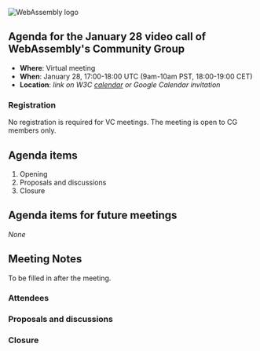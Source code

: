 ![WebAssembly logo](/images/WebAssembly.png)

## Agenda for the January 28 video call of WebAssembly's Community Group

- **Where**: Virtual meeting
- **When**: January 28, 17:00-18:00 UTC (9am-10am PST, 18:00-19:00 CET)
- **Location**: *link on W3C [calendar](https://www.w3.org/groups/cg/webassembly/calendar/) or Google Calendar invitation*

### Registration

No registration is required for VC meetings. The meeting is open to CG members only.

## Agenda items

1. Opening
1. Proposals and discussions
1. Closure

## Agenda items for future meetings

*None*

## Meeting Notes

To be filled in after the meeting.

### Attendees

### Proposals and discussions

### Closure

